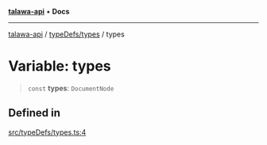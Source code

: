 [**talawa-api**](../../../README.md) • **Docs**

***

[talawa-api](../../../modules.md) / [typeDefs/types](../README.md) / types

# Variable: types

> `const` **types**: `DocumentNode`

## Defined in

[src/typeDefs/types.ts:4](https://github.com/PalisadoesFoundation/talawa-api/blob/6712e9940a5702665afc506fa9f6e9d7e1dc7991/src/typeDefs/types.ts#L4)
